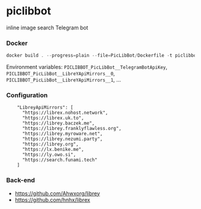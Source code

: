 # piclibbot
inline image search Telegram bot

### Docker

```powershell
docker build . --progress=plain --file=PicLibBot/Dockerfile -t piclibbot:latest
```

Environment variables: `PICLIBBOT_PicLibBot__TelegramBotApiKey`, `PICLIBBOT_PicLibBot__LibreYApiMirrors__0`, `PICLIBBOT_PicLibBot__LibreYApiMirrors__1`, ...

### Configuration
```
    "LibreyApiMirrors": [
      "https://librex.nohost.network",
      "https://librex.uk.to",
      "https://librey.baczek.me",
      "https://librey.franklyflawless.org",
      "https://librey.myroware.net",
      "https://librey.nezumi.party",
      "https://librey.org",
      "https://lx.benike.me",
      "https://ly.owo.si",
      "https://search.funami.tech"
    ]
```

### Back-end

* https://github.com/Ahwxorg/librey
* https://github.com/hnhx/librex
